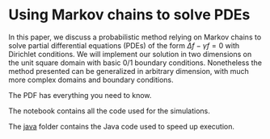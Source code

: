 # Using Markov chains to solve PDEs

In this paper, we discuss a probabilistic method relying on Markov chains to solve partial differential equations (PDEs)
of the form $\Delta f −\gamma f = 0$ with Dirichlet conditions. We will implement our solution in two dimensions on the
unit square domain with basic 0/1 boundary conditions. Nonetheless the method presented can be generalized in arbitrary dimension,
with much more complex domains and boundary conditions.

The PDF has everything you need to know.

The notebook contains all the code used for the simulations.

The [java](java) folder contains the Java code used to speed up execution.
